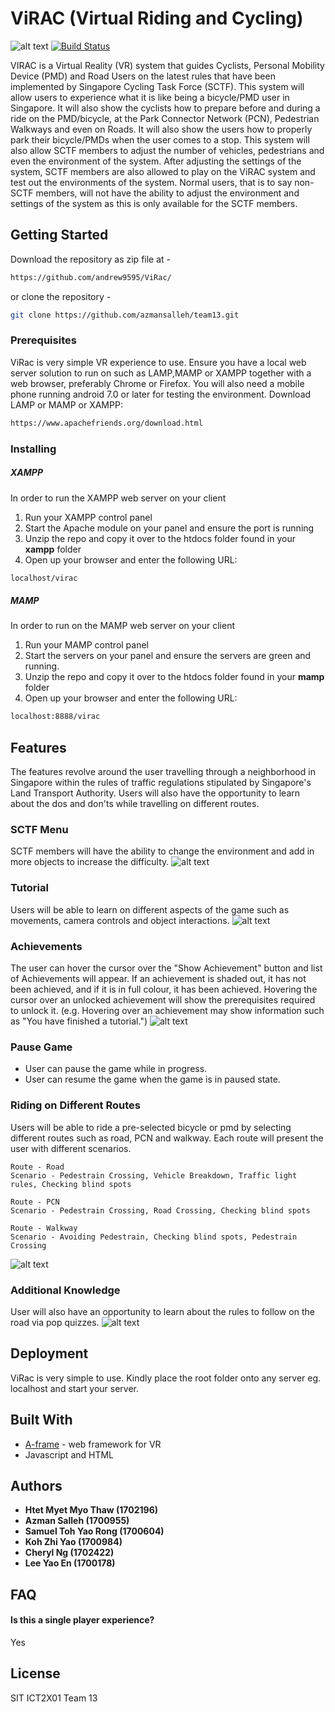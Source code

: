 # ViRAC (Virtual Riding and Cycling)
![alt text](https://github.com/andrew9595/ViRac/blob/master/Screenshots/menu.jpg)
[![Build Status](https://travis-ci.org/joemccann/dillinger.svg?branch=master)](https://travis-ci.org/joemccann/dillinger)

VIRAC is a Virtual Reality (VR) system that guides Cyclists, Personal Mobility Device (PMD) and Road Users on the latest rules that have been implemented by Singapore Cycling Task Force (SCTF). This system will allow users to experience what it is like being a bicycle/PMD user in Singapore. It will also show the cyclists how to prepare before and during a ride on the PMD/bicycle, at the Park Connector Network (PCN), Pedestrian Walkways and even on Roads. It will also show the users how to properly park their bicycle/PMDs when the user comes to a stop. This system will also allow SCTF members to adjust the number of vehicles, pedestrians and even the environment of the system. After adjusting the settings of the system, SCTF members are also allowed to play on the ViRAC system and test out the environments of the system. Normal users, that is to say non-SCTF members, will not have the ability to
adjust the environment and settings of the system as this is only available for the SCTF members.

## Getting Started 
Download the repository as zip file at -
```sh
https://github.com/andrew9595/ViRac/ 
```
or clone the repository -   
```sh
git clone https://github.com/azmansalleh/team13.git
```

### Prerequisites
ViRac is very simple VR experience to use. Ensure you have a local web server solution to run on such as LAMP,MAMP or XAMPP together with a web browser, preferably Chrome or Firefox. You will also need a mobile phone running android 7.0 or later for testing the environment.
Download LAMP or MAMP or XAMPP:
```sh
https://www.apachefriends.org/download.html
```

### Installing
##### XAMPP
In order to run the XAMPP web server on your client
1. Run your XAMPP control panel
2. Start the Apache module on your panel and ensure the port is running
3. Unzip the repo and copy it over to the htdocs folder found in your **xampp** folder
3. Open up your browser and enter the following URL: 
```sh
localhost/virac
```

##### MAMP
In order to run on the MAMP web server on your client
1. Run your MAMP control panel
2. Start the servers on your panel and ensure the servers are green and running.
3. Unzip the repo and copy it over to the htdocs folder found in your **mamp** folder
3. Open up your browser and enter the following URL: 
```sh
localhost:8888/virac
```

## Features
The features revolve around the user travelling through a neighborhood in Singapore within the rules of traffic regulations stipulated by Singapore's Land Transport Authority. Users will also have the opportunity to learn about the dos and don'ts while travelling on different routes. 

### SCTF Menu
SCTF members will have the ability to change the environment and add in more objects to increase the difficulty.
![alt text](https://github.com/andrew9595/ViRac/blob/master/Screenshots/designer.jpg)

### Tutorial
Users will be able to learn on different aspects of the game such as movements, camera controls and object interactions.
![alt text](https://github.com/andrew9595/ViRac/blob/master/Screenshots/tutorial.jpg)

### Achievements
The user can hover the cursor over the "Show Achievement" button and list of Achievements will appear. If an achievement is shaded out, it has not been achieved, and if it is in full colour, it has been achieved. Hovering the cursor over an unlocked achievement will show the prerequisites required to unlock it. (e.g. Hovering over an achievement may show information such as "You have finished a tutorial.")
![alt text](https://github.com/andrew9595/ViRac/blob/master/Screenshots/tutorial.jpg)

### Pause Game
  - User can pause the game while in progress.
  - User can resume the game when the game is in paused state.

### Riding on Different Routes
Users will be able to ride a pre-selected bicycle or pmd by selecting different routes such as road, PCN and walkway. Each route will present the user with different scenarios.

	Route - Road
	Scenario - Pedestrain Crossing, Vehicle Breakdown, Traffic light rules, Checking blind spots
	
	Route - PCN
	Scenario - Pedestrain Crossing, Road Crossing, Checking blind spots
	
	Route - Walkway
	Scenario - Avoiding Pedestrain, Checking blind spots, Pedestrain Crossing
![alt text](https://github.com/andrew9595/ViRac/blob/master/Screenshots/level.png)

### Additional Knowledge
User will also have an opportunity to learn about the rules to follow on the road via pop quizzes.
![alt text](https://github.com/andrew9595/ViRac/blob/master/Screenshots/quiz.png)

## Deployment
ViRac is very simple to use. Kindly place the root folder onto any server eg. localhost and start your server.

## Built With
* [A-frame](https://github.com/aframevr/aframe) - web framework for VR
* Javascript and HTML

## Authors
* **Htet Myet Myo Thaw (1702196)**
* **Azman Salleh (1700955)**
* **Samuel Toh Yao Rong (1700604)**
* **Koh Zhi Yao (1700984)**
* **Cheryl Ng (1702422)**
* **Lee Yao En (1700178)**

## FAQ

#### Is this a single player experience?
Yes

License
----

SIT ICT2X01 Team 13 
